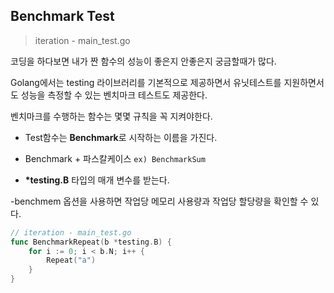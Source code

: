 ## Benchmark Test

> iteration - main_test.go




코딩을 하다보면 내가 짠 함수의 성능이 좋은지 안좋은지 궁금할때가 많다. 

Golang에서는 testing 라이브러리를 기본적으로 제공하면서 유닛테스트를 지원하면서도 성능을 측정할 수 있는 벤치마크 테스트도 제공한다.



벤치마크를 수행하는 함수는 몇몇 규칙을 꼭 지켜야한다.

- Test함수는 **Benchmark**로 시작하는 이름을 가진다.

- Benchmark + 파스칼케이스 `ex) BenchmarkSum`

- **\*testing.B** 타입의 매개 변수를 받는다.

-benchmem 옵션을 사용하면 작업당 메모리 사용량과 작업당 할당량을 확인할 수 있다.



``` go
// iteration - main_test.go
func BenchmarkRepeat(b *testing.B) {
    for i := 0; i < b.N; i++ {
        Repeat("a")
    }
}
```

